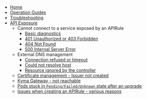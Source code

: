 * [Home](/)
* [Operation Guides](/04-operation-guides/README.md)
* [Troubleshooting](/04-operation-guides/troubleshooting/README.md)
* [API Exposure](/04-operation-guides/troubleshooting/api-exposure/README.md)
  * Cannot connect to a service exposed by an APIRule
    * [Basic diagnostics](/04-operation-guides/troubleshooting/api-exposure/apix-01-cannot-connect-to-service/apix-01-01-apigateway-connect-api-rule.md)
    * [401 Unauthorized or 403 Forbidden](/04-operation-guides/troubleshooting/api-exposure/apix-01-cannot-connect-to-service/apix-01-02-401-unauthorized-403-forbidden.md)
    * [404 Not Found](/04-operation-guides/troubleshooting/api-exposure/apix-01-cannot-connect-to-service/apix-01-03-404-not-found.md)
    * [500 Internal Server Error](/04-operation-guides/troubleshooting/api-exposure/apix-01-cannot-connect-to-service/apix-01-04-500-server-error.md)
  * External DNS management 
    * [Connection refused or timeout](/04-operation-guides/troubleshooting/api-exposure/apix-02-dns-mgt/apix-02-01-dns-mgt-connection-refused.md)
    * [Could not resolve host](/04-operation-guides/troubleshooting/api-exposure/apix-02-dns-mgt/apix-02-02-dns-mgt-could-not-resolve-host.md)
    * [Resource ignored by the controller](/04-operation-guides/troubleshooting/api-exposure/apix-02-dns-mgt/apix-02-03-dns-mgt-resource-ignored.md)
  * [Certificate management - Issuer not created](/04-operation-guides/troubleshooting/api-exposure/apix-03-cert-mgt-issuer-not-created.md)
  * [Kyma Gateway - not reachable](/04-operation-guides/troubleshooting/api-exposure/apix-04-gateway-not-reachable.md)
  * [Pods stuck in `Pending/Failed/Unknown` state after an upgrade](/04-operation-guides/troubleshooting/api-exposure/apix-05-upgrade-sidecar-proxy.md)
  * [Issues when creating an APIRule - various reasons](/04-operation-guides/troubleshooting/api-exposure/apix-06-api-rule-troubleshooting.md)
  